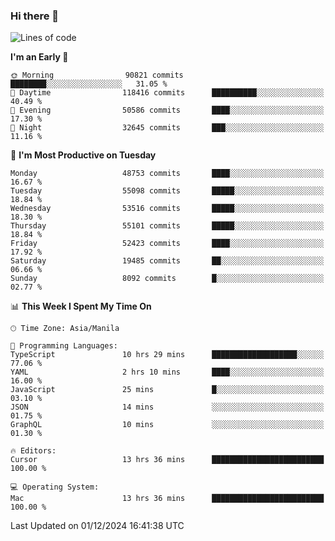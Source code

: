 ### Hi there 👋

<!--START_SECTION:waka-->
![Lines of code](https://img.shields.io/badge/From%20Hello%20World%20I%27ve%20Written-115.2%20million%20lines%20of%20code-blue)

**I'm an Early 🐤** 

```text
🌞 Morning                90821 commits       ████████░░░░░░░░░░░░░░░░░   31.05 % 
🌆 Daytime                118416 commits      ██████████░░░░░░░░░░░░░░░   40.49 % 
🌃 Evening                50586 commits       ████░░░░░░░░░░░░░░░░░░░░░   17.30 % 
🌙 Night                  32645 commits       ███░░░░░░░░░░░░░░░░░░░░░░   11.16 % 
```
📅 **I'm Most Productive on Tuesday** 

```text
Monday                   48753 commits       ████░░░░░░░░░░░░░░░░░░░░░   16.67 % 
Tuesday                  55098 commits       █████░░░░░░░░░░░░░░░░░░░░   18.84 % 
Wednesday                53516 commits       █████░░░░░░░░░░░░░░░░░░░░   18.30 % 
Thursday                 55101 commits       █████░░░░░░░░░░░░░░░░░░░░   18.84 % 
Friday                   52423 commits       ████░░░░░░░░░░░░░░░░░░░░░   17.92 % 
Saturday                 19485 commits       ██░░░░░░░░░░░░░░░░░░░░░░░   06.66 % 
Sunday                   8092 commits        █░░░░░░░░░░░░░░░░░░░░░░░░   02.77 % 
```


📊 **This Week I Spent My Time On** 

```text
🕑︎ Time Zone: Asia/Manila

💬 Programming Languages: 
TypeScript               10 hrs 29 mins      ███████████████████░░░░░░   77.06 % 
YAML                     2 hrs 10 mins       ████░░░░░░░░░░░░░░░░░░░░░   16.00 % 
JavaScript               25 mins             █░░░░░░░░░░░░░░░░░░░░░░░░   03.10 % 
JSON                     14 mins             ░░░░░░░░░░░░░░░░░░░░░░░░░   01.75 % 
GraphQL                  10 mins             ░░░░░░░░░░░░░░░░░░░░░░░░░   01.30 % 

🔥 Editors: 
Cursor                   13 hrs 36 mins      █████████████████████████   100.00 % 

💻 Operating System: 
Mac                      13 hrs 36 mins      █████████████████████████   100.00 % 
```


 Last Updated on 01/12/2024 16:41:38 UTC
<!--END_SECTION:waka-->


<!--
**rad182/rad182** is a ✨ _special_ ✨ repository because its `README.md` (this file) appears on your GitHub profile.

Here are some ideas to get you started:

- 🔭 I’m currently working on ...
- 🌱 I’m currently learning ...
- 👯 I’m looking to collaborate on ...
- 🤔 I’m looking for help with ...
- 💬 Ask me about ...
- 📫 How to reach me: ...
- 😄 Pronouns: ...
- ⚡ Fun fact: ...
-->
